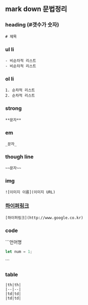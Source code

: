 
## mark down 문법정리

### heading (#갯수가 숫자)
```# 제목```


### ul li 
```- 비순차적 리스트``` <br>
```- 비순차적 리스트``` 


### ol li
```1. 순차적 리스트``` <br>
```2. 순차적 리스트``` 


### strong
```**문자**``` 


### em
```_문자_```


### though line
```~~문자~~``` 


### img
```![이미지 이름](이미지 URL)``` 

### [하이퍼링크](http://www.google.co.kr)
```
[하이퍼링크](http://www.google.co.kr)
```

### code
\`\`\`언어명 <br>
```javascript
let num = 1;
```
\`\`\`

### table
```
|th|th|
|--|--|
|td|td|
|td|td|
```

